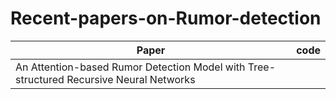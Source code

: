 # Recent-papers-on-Rumor-detection
| Paper| code| 
|------|-----|
|An Attention-based Rumor Detection Model with Tree-structured Recursive Neural Networks| |
